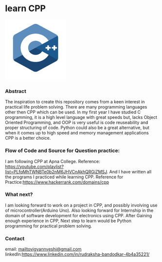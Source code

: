 #   learn CPP

<img src="./cpp.png" width="200px" height="200px">

### Abstract
The inspiration to create this repository comes from a keen interest in practical life problem solving. There are many programming languages other then CPP which can be used. In my first year I have studied C programming, it is a high level language with great speeds but, lacks Object Oriented Programming, and OOP is very useful is code reuseability and proper structuring of code. Python could also be a great alternative, but when it comes up to high speed and memory management applications CPP is a better choice.  

### Flow of Code and Source for Question practice:

I am following CPP at Apna College. Reference: https://youtube.com/playlist?list=PLfqMhTWNBTe0b2nM6JHVCnAkhQRGiZMSJ. And I have written all the programs I practiced while learning CPP.
Reference for Practice:https://www.hackerrank.com/domains/cpp

### What next?

I am looking forward to work on a project in CPP, and possibly involving use of microcontroller(Arduino Uno).
Also looking forward for Internship in the domain of software development for electronics using CPP.
After Gaining enough experience in CPP, Next step to learn would be Python programming for practical problem solving.
    
### Contact

email: mailtovigyannveshi@gmail.com
linkedIn:https://www.linkedin.com/in/rudraksha-bandodkar-4b4a35221/